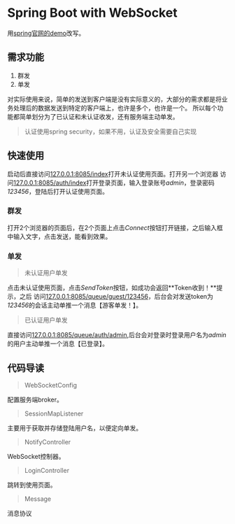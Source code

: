 # Spring Boot with WebSocket 

用[spring官网的demo](https://spring.io/guides/gs/messaging-stomp-websocket/ "前往")改写。

## 需求功能
1. 群发
2. 单发

对实际使用来说，简单的发送到客户端是没有实际意义的，大部分的需求都是将业务处理后的数据发送到特定的客户端上，也许是多个，也许是一个。
所以每个功能都简单划分为了已认证和未认证收发，还有服务端主动单发。

> 认证使用spring security，如果不用，认证及安全需要自己实现

## 快速使用
启动后直接访问[127.0.0.1:8085/index](127.0.0.1:8085/index)打开未认证使用页面。打开另一个浏览器
访问[127.0.0.1:8085/auth/index](127.0.0.1:8085/auth/index)打开登录页面，输入登录账号*admin*，登录密码*123456*，登陆后打开认证使用页面。

### 群发
打开2个浏览器的页面后，在2个页面上点击*Connect*按钮打开链接，之后输入框中输入文字，点击发送，能看到效果。

### 单发

> 未认证用户单发

点击未认证使用页面，点击*SendToken*按钮，如成功会返回**Token收到！**提示，之后
访问[127.0.0.1:8085/queue/guest/123456](127.0.0.1:8085/queue/guest/123456)，后台会对发送token为*123456*的会话主动单推一个消息【游客单发！】。

> 已认证用户单发

直接访问[127.0.0.1:8085/queue/auth/admin](127.0.0.1:8085/queue/auth/admin),后台会对登录时登录用户名为*admin*的用户主动单推一个消息【已登录】。

## 代码导读
> WebSocketConfig

配置服务端broker。

> SessionMapListener

主要用于获取并存储登陆用户名，以便定向单发。

> NotifyController 

WebSocket控制器。

> LoginController

跳转到使用页面。

> Message

消息协议